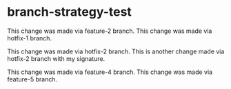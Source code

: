 # branch-strategy-test

This change was made via feature-2 branch.
This change was made via hotfix-1 branch.

This change was made via hotfix-2 branch.
This is another change made via hotfix-2 branch with my signature.

This change was made via feature-4 branch.
This change was made via feature-5 branch.